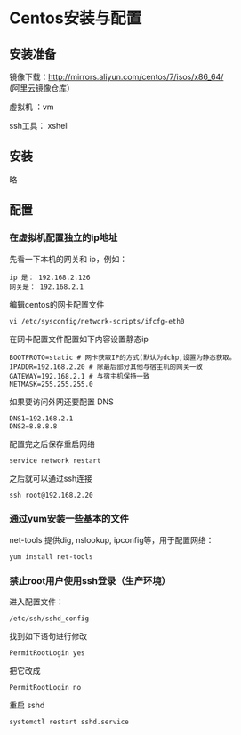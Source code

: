 # Centos安装与配置

## 安装准备

镜像下载：http://mirrors.aliyun.com/centos/7/isos/x86_64/   (阿里云镜像仓库）

虚拟机 ：vm

ssh工具： xshell

## 安装

略

## 配置

### 在虚拟机配置独立的ip地址

先看一下本机的网关和 ip，例如：

```
ip 是： 192.168.2.126
网关是： 192.168.2.1
```

编辑centos的网卡配置文件

```
vi /etc/sysconfig/network-scripts/ifcfg-eth0
```

在网卡配置文件配置如下内容设置静态ip

```
BOOTPROTO=static # 网卡获取IP的方式(默认为dchp,设置为静态获取。
IPADDR=192.168.2.20 # 除最后部分其他与宿主机的网关一致
GATEWAY=192.168.2.1 # 与宿主机保持一致
NETMASK=255.255.255.0
```

如果要访问外网还要配置 DNS

```
DNS1=192.168.2.1
DNS2=8.8.8.8
```

配置完之后保存重启网络

```
service network restart
```

之后就可以通过ssh连接

```
ssh root@192.168.2.20
```

### 通过yum安装一些基本的文件

net-tools 提供dig, nslookup, ipconfig等，用于配置网络：

```
yum install net-tools
```

### 禁止root用户使用ssh登录（生产环境）

进入配置文件：

```
/etc/ssh/sshd_config
```

找到如下语句进行修改

 ```
 PermitRootLogin yes
 ```

把它改成

 ```
 PermitRootLogin no
 ```

重启 sshd

```
systemctl restart sshd.service
```

